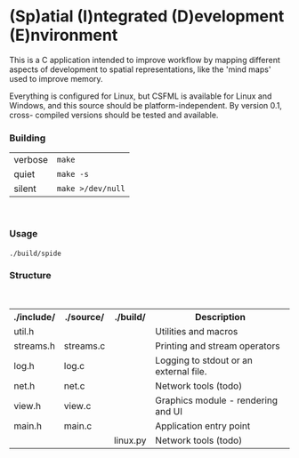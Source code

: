 # (Sp)atial (I)ntegrated (D)evelopment (E)nvironment

This is a C application intended to improve workflow
by mapping different aspects of development to spatial 
representations, like the 'mind maps' used to improve
memory.

Everything is configured for Linux, but CSFML is
available for Linux and Windows, and this source 
should be platform-independent. By version 0.1, cross-
compiled versions should be tested and available. 

### Building    
<table><tr>
<td>verbose</td>
<td><code>make</code></td>
</tr><tr>
<td>quiet</td>
<td><code>make -s</code></td>
</tr><tr>
<td>silent</td>
<td><code>make &gt;/dev/null</code></td>
</tr></table>

<br>

### Usage    

<pre>
<code>./build/spide</code>    
</pre>

### Structure   

<br>
<table>
<tr>
	<th>./include/</th>
	<th>./source/</th>
	<th>./build/</th>
	<th>Description</th>
</tr><tr>
	<td>util.h</td>
	<td></td>
	<td></td>
	<td>Utilities and macros</td>
</tr><tr>
	<td>streams.h</td>
	<td>streams.c</td>
	<td></td>
	<td>Printing and stream operators</td>
</tr><tr>
	<td>log.h</td>
	<td>log.c</td>
	<td></td>
	<td>Logging to stdout or an external file.</td>
</tr><tr>
	<td>net.h</td>
	<td>net.c</td>
	<td></td>
	<td>Network tools (todo)</td>
</tr><tr>
	<td>view.h</td>
	<td>view.c</td>
	<td></td>
	<td>Graphics module - rendering and UI</td>
</tr><tr>
	<td>main.h</td>
	<td>main.c</td>
	<td></td>
	<td>Application entry point</td>
</tr><tr>
	<td></td>
	<td></td>
	<td>linux.py</td>
	<td>Network tools (todo)</td>
</tr>
</table>


